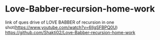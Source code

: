 # Love-Babber-recursion-home-work
link of ques drive of LOVE BABBER of recursion in one shot(https://www.youtube.com/watch?v=6IIgSFBPQ0U)
https://github.com/Shakti02/Love-Babber-recursion-home-work

